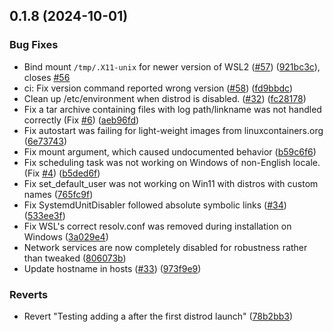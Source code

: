 ## 0.1.8 (2024-10-01)


### Bug Fixes

* Bind mount `/tmp/.X11-unix` for newer version of WSL2 ([#57](https://github.com/Isac-1507/wsl-distrod/issues/57)) ([921bc3c](https://github.com/Isac-1507/wsl-distrod/commit/921bc3c2262aae4cd4656be800371bbbde5770eb)), closes [#56](https://github.com/Isac-1507/wsl-distrod/issues/56)
* ci: Fix version command reported wrong version ([#58](https://github.com/Isac-1507/wsl-distrod/issues/58)) ([fd9bbdc](https://github.com/Isac-1507/wsl-distrod/commit/fd9bbdcce953b2660207aad2b59ec91ab210a621))
* Clean up /etc/environment when distrod is disabled. ([#32](https://github.com/Isac-1507/wsl-distrod/issues/32)) ([fc28178](https://github.com/Isac-1507/wsl-distrod/commit/fc281789900c561eb933d460e6b39483191fbca2))
* Fix a tar archive containing files with log path/linkname was not handled correctly (Fix [#6](https://github.com/Isac-1507/wsl-distrod/issues/6)) ([aeb96fd](https://github.com/Isac-1507/wsl-distrod/commit/aeb96fd3fc5a01eac88ca858d3c246ee13cf0e18))
* Fix autostart was failing for light-weight images from linuxcontainers.org ([6e73743](https://github.com/Isac-1507/wsl-distrod/commit/6e73743efa723fbe4e03cc6b1fb2758a5702b531))
* Fix mount argument, which caused undocumented behavior ([b59c6f6](https://github.com/Isac-1507/wsl-distrod/commit/b59c6f698e5310e7361402a37fce0c8f9f369f57))
* Fix scheduling task was not working on Windows of non-English locale. (Fix [#4](https://github.com/Isac-1507/wsl-distrod/issues/4)) ([b5ded6f](https://github.com/Isac-1507/wsl-distrod/commit/b5ded6fba0e6d43fd0f719efa9ed7e314dd178d7))
* Fix set_default_user was not working on Win11 with distros with custom names ([765fc9f](https://github.com/Isac-1507/wsl-distrod/commit/765fc9f3bf329350f025b86c41e55a99d6bd6735))
* Fix SystemdUnitDisabler followed absolute symbolic links ([#34](https://github.com/Isac-1507/wsl-distrod/issues/34)) ([533ee3f](https://github.com/Isac-1507/wsl-distrod/commit/533ee3f942d31f205755c65f6ca934b2086f66c3))
* Fix WSL's correct resolv.conf was removed during installation on Windows ([3a029e4](https://github.com/Isac-1507/wsl-distrod/commit/3a029e44c3e13bc8910dd33828ddfc659ca53ed2))
* Network services are now completely disabled for robustness rather than tweaked ([806073b](https://github.com/Isac-1507/wsl-distrod/commit/806073b25453137e2db4127a1c66c6ecbb47a0cf))
* Update hostname in hosts ([#33](https://github.com/Isac-1507/wsl-distrod/issues/33)) ([973f9e9](https://github.com/Isac-1507/wsl-distrod/commit/973f9e9406de7d84e6aa763e7fa7f367c9f282f0))


### Reverts

* Revert "Testing adding a after the first distrod launch" ([78b2bb3](https://github.com/Isac-1507/wsl-distrod/commit/78b2bb326abd95a7d22d67ffc86efe9c1553c3d4))



